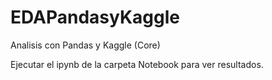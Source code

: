 # EDAPandasyKaggle
Analisis con Pandas y Kaggle (Core)

Ejecutar el ipynb de la carpeta Notebook para ver resultados.
